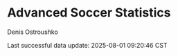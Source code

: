 # Advanced Soccer Statistics
Denis Ostroushko

<!-- gfm -->

Last successful data update: 2025-08-01 09:20:46 CST
